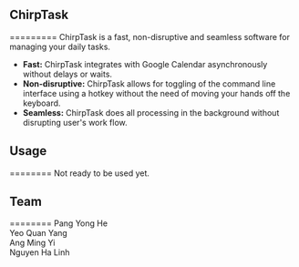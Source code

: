 <h2>ChirpTask</h2>
=========
ChirpTask is a fast, non-disruptive and seamless software for managing your daily tasks.


<UL>
<LI><B>Fast:</B> ChirpTask integrates with Google Calendar asynchronously without delays or waits.</LI>
<LI><B>Non-disruptive:</B> ChirpTask allows for toggling of the command line interface using a hotkey without the need of moving your hands off the keyboard.</LI>
<LI><B>Seamless:</B> ChirpTask does all processing in the background without disrupting user's work flow.</LI>
</UL>

<h2>Usage</h2>
========
Not ready to be used yet.

<h2>Team</h2>
========
Pang Yong He<br/>
Yeo Quan Yang<br/>
Ang Ming Yi<br/>
Nguyen Ha Linh<br/>